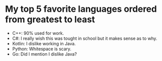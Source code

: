 # My top 5 favorite languages ordered from greatest to least<br>
- C++: 90% used for work.
- C#: I really wish this was tought in school but it makes sense as to why.
- Kotlin: I dislike working in Java.
- Python: Whitespace is scary.
- Go: Did I mention I dislike Java?
